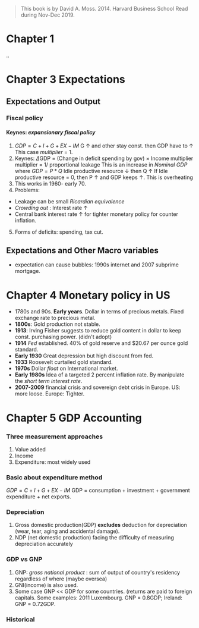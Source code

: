 
> This book is by David A. Moss. 2014. Harvard Business School
> Read during Nov-Dec 2019.
# Chapter 1
 ..
# Chapter 3 Expectations
## Expectations and Output
### Fiscal policy
#### Keynes: *expansionary fiscal policy*
1. $GDP = C + I + G + EX - IM$
G &uarr; and other stay const. then GDP have to &uarr;
This case *multiplier* = 1.
2. Keynes: $\Delta$GDP = (Change in deficit spending by gov) $\times$ Income multiplier
multiplier = 1/ proportional leakage
This is an increase in *Nominal GDP* where $GDP = P * Q$
Idle productive resource &darr;  then Q &uarr;
If Idle productive resource = 0, then P &uarr; and GDP keeps &uarr;. This is overheating
3. This works in 1960- early 70.
4. Problems: 
- Leakage can be small *Ricardian equivalence* 
- *Crowding out* :  Interest rate &uarr;
- Central bank interest rate &uarr; for tighter monetary policy for counter inflation.
5. Forms of deficits: spending, tax cut.
## Expectations and Other Macro variables
- expectation can cause bubbles: 1990s internet and 2007 subprime mortgage.

# Chapter 4 Monetary policy in US
- 1780s and 90s. **Early years**. Dollar in terms of precious metals. Fixed exchange rate to precious metal.
- **1800s**:  Gold production not stable.
- **1913**: Irving Fisher suggests to reduce gold content in dollar to keep const. purchasing power. (didn't adopt)
- **1914** *Fed* established.  40% of gold reserve and $20.67 per ounce gold standard.
- **Early 1930** Great depression but high discount from fed.
- **1933** Roosevelt curtailed gold standard.
- **1970s** Dollar *float* on International market.
- **Early 1980s** Idea of a targeted 2 percent inflation rate. By manipulate the *short term interest rate*.
- **2007-2009** financial crisis and sovereign debt crisis in Europe. US: more loose. Europe: Tighter.

# Chapter 5 GDP Accounting
### Three measurement approaches
1. Value added
2. Income
3. Expenditure: most widely used
### Basic about expenditure method
$GDP = C + I + G + EX - IM$ GDP = consumption + investment + government expenditure + net exports.
### Depreciation
1. Gross domestic production(GDP) **excludes** deduction for depreciation (wear, tear, aging and accidental damage).
2. NDP (net domestic production) facing the difficulty of measuring depreciation accurately
### GDP vs GNP
1. GNP: *gross national product* : sum of output of country's residency regardless of where (maybe oversea)
2. GNI(income) is also used.
3. Some case GNP << GDP for some countries. (returns are paid to foreign capitals.
	Some examples: 2011 Luxembourg. GNP = 0.8GDP; Ireland: GNP = 0.72GDP.

### Historical
<!--stackedit_data:
eyJoaXN0b3J5IjpbMTA0NDM5MDkxMCwtMzczNDYxNjM4LC04Nj
MzMTc2MDUsLTE5MTEwMzkxODcsMTEwNjkyNjU2NywyNzgwNjE3
NCw1MzE1MTY2MzcsLTY0OTUzNSwxNTA0NDE1NDI5LDExMTUwMj
kxNDMsLTEyNjE3MDQzNjMsLTE2OTE4ODc1MTQsOTE2NTkxMDMx
LC02NjIzMjAxNTIsMTIxMjQyNTc0MCw4MDExMzQwNDYsMTIyNT
EwNzMyNV19
-->